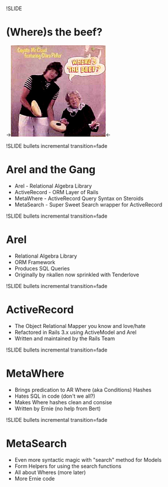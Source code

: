 !SLIDE
# (Where)s the beef? #

->![Wheres the beef?](../images/wheres_the_beef.jpg "Wheres the beef?")<-

!SLIDE bullets incremental transition=fade
# Arel and the Gang #

* Arel - Relational Algebra Library
* ActiveRecord - ORM Layer of Rails
* MetaWhere - ActiveRecord Query Syntax on Steroids
* MetaSearch - Super Sweet Search wrapper for ActiveRecord

!SLIDE bullets incremental transition=fade
# Arel #

* Relational Algebra Library
* ORM Framework
* Produces SQL Queries
* Originally by nkallen now sprinkled with Tenderlove

!SLIDE bullets incremental transition=fade
# ActiveRecord #

* The Object Relational Mapper you know and love/hate
* Refactored in Rails 3.x using ActiveModel and Arel
* Written and maintained by the Rails Team

!SLIDE bullets incremental transition=fade
# MetaWhere #

* Brings predication to AR Where (aka Conditions) Hashes
* Hates SQL in code (don't we all?)
* Makes Where hashes clean and consise
* Written by Ernie (no help from Bert)

!SLIDE bullets incremental transition=fade
# MetaSearch #

* Even more syntactic magic with "search" method for Models
* Form Helpers for using the search functions
* All about Wheres (more later)
* More Ernie code


